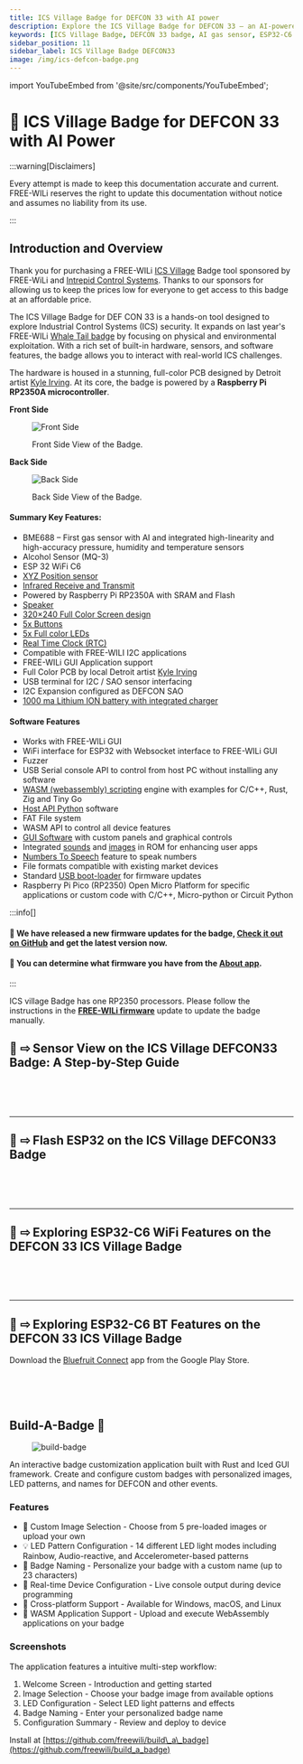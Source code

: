 ```yaml
---
title: ICS Village Badge for DEFCON 33 with AI power
description: Explore the ICS Village Badge for DEFCON 33 — an AI-powered hardware platform with gas & alcohol sensors, ESP32 Wi-Fi, RTC, and WASM scripting. Designed for hands-on ICS security, featuring a full-color screen, GUI support, and open-source tools.
keywords: [ICS Village Badge, DEFCON 33 badge, AI gas sensor, ESP32-C6 WiFi, RP2350 microcontroller, WASM scripting, ICS security hardware, FREE-WILi, Zig, Rust, CircuitPython, MicroPython, I2C SAO expansion, real-time clock, GUI badge interface]
sidebar_position: 11
sidebar_label: ICS Village Badge DEFCON33
image: /img/ics-defcon-badge.png
---
```


import YouTubeEmbed from '@site/src/components/YouTubeEmbed';

# 🤖 ICS Village Badge for DEFCON 33 with AI Power

:::warning[Disclaimers]

Every attempt is made to keep this documentation accurate and current. FREE-WILi reserves the right to update this documentation without notice and assumes no liability from its use.

:::

## Introduction and Overview

Thank you for purchasing a FREE-WILi [ICS Village](https://icsvillage.com/) Badge tool sponsored by FREE-WiLi and [Intrepid Control Systems](https://intrepidcs.com/). Thanks to our sponsors for allowing us to keep the prices low for everyone to get access to this badge at an affordable price.

The ICS Village Badge for DEF CON 33 is a hands-on tool designed to explore Industrial Control Systems (ICS) security. It expands on last year's FREE-WILi [Whale Tail badge](https://freewili.com/products/whale-tail/) by focusing on physical and environmental exploitation. With a rich set of built-in hardware, sensors, and software features, the badge allows you to interact with real-world ICS challenges.

The hardware is housed in a stunning, full-color PCB designed by Detroit artist [Kyle Irving](https://www.kyleriseirving.com/). At its core, the badge is powered by a **Raspberry Pi RP2350A microcontroller**.

**Front Side**

<div class="text--center">

<figure>

![Front Side](./assets/front-side.jpg "Front Side")
<figcaption>Front Side View of the Badge.</figcaption>
</figure>
</div>

**Back Side**

<div class="text--center">

<figure>

![Back Side](./assets/back-side.jpg "Back Side")
<figcaption>Back Side View of the Badge.</figcaption>
</figure>
</div>

#### Summary Key Features:

* BME688 – First gas sensor with AI and integrated high-linearity and high-accuracy pressure, humidity and temperature sensors   
* Alcohol Sensor (MQ-3)  
* ESP 32 WiFi C6  
* [XYZ Position sensor](../gui-screen-buttons-and-lights/accelerometer/)   
* [Infrared Receive and Transmit](../gui-screen-buttons-and-lights/ir-infrared-devices/)  
* Powered by Raspberry Pi RP2350A with SRAM and Flash  
* [Speaker](../gui-screen-buttons-and-lights/making-sounds/)  
* [320×240 Full Color Screen design](../gui-screen-buttons-and-lights/displaying-images/)  
* [5x Buttons](../gui-screen-buttons-and-lights/buttons/)   
* [5x Full color LEDs](../gui-screen-buttons-and-lights/led-light-show/)  
* [Real Time Clock (RTC)](../gui-screen-buttons-and-lights/rtc-real-time-clock/)  
* Compatible with FREE-WILI I2C applications  
* FREE-WILi GUI Application support  
* Full Color PCB by local Detroit artist [Kyle Irving](https://www.kyleriseirving.com/)  
* USB terminal for I2C / SAO sensor interfacing  
* I2C Expansion configured as DEFCON SAO  
* [1000 ma Lithium ION battery with integrated charger](../gui-screen-buttons-and-lights/li-ion-battery-and-power-management/)

#### Software Features

* Works with FREE-WILi GUI  
* WiFi interface for ESP32 with Websocket interface to FREE-WILi GUI  
* Fuzzer  
* USB Serial console API to control from host PC without installing any software  
* [WASM (webassembly) scripting](../io-app/scripting-with-wasm/) engine with examples for C/C++, Rust, Zig and Tiny Go  
* [Host API Python](https://github.com/freewili/freewili-python/) software  
* FAT File system  
* WASM API to control all device features  
* [GUI Software](../gui-screen-buttons-and-lights/) with custom panels and graphical controls  
* Integrated [sounds](../gui-screen-buttons-and-lights/making-sounds/) and [images](../gui-screen-buttons-and-lights/displaying-images/) in ROM for enhancing user apps  
* [Numbers To Speech](../gui-screen-buttons-and-lights/making-sounds/) feature to speak numbers  
* File formats compatible with existing market devices  
* Standard [USB boot-loader](../freewili-firmware-update/) for firmware updates  
* Raspberry Pi Pico (RP2350) Open Micro Platform for specific applications or custom code with C/C++, Micro-python or Circuit Python  
<!-- * Open source [github](https://github.com/freewili/) software for updates -->

:::info[]
<h4>🚀 We have released a new firmware updates for the badge, <a target="_blank" rel="noopener noreferrer" href="https://github.com/freewili/freewili-firmware" class="highlight">Check it out on GitHub</a> and get the latest version now.</h4>
<h4>📱 You can determine what firmware you have from the <a target="_self" rel="noopener noreferrer" href="../gui-screen-buttons-and-lights/about-app/" class="highlight-app">About app</a>. </h4>
:::

<br/>

ICS village Badge has one RP2350 processors. Please follow the instructions in the **[FREE-WILi firmware](../freewili-firmware-update/)** update to update the badge manually. 

## 🎥 ⇨ Sensor View on the ICS Village DEFCON33 Badge: A Step-by-Step Guide

<YouTubeEmbed videoId="SxH4wWSY1L0" />

<br/><br/><br/>

---

## 🎥 ⇨ Flash ESP32 on the ICS Village DEFCON33 Badge

<YouTubeEmbed videoId="hH2B_Icv48Y" />

<br/><br/><br/>

---

## 🎥 ⇨ Exploring ESP32-C6 WiFi Features on the DEFCON 33 ICS Village Badge

<YouTubeEmbed videoId="wAfkV-FpKPw" />

<br/><br/><br/>

---

## 🎥 ⇨ Exploring ESP32-C6 BT Features on the DEFCON 33 ICS Village Badge

Download the [Bluefruit Connect](https://play.google.com/store/apps/details?id=com.adafruit.bluefruit.le.connect&hl=en&gl=US&pli=1) app from the Google Play Store.

<YouTubeEmbed videoId="JAblyfNM6ss" />

<br/><br/><br/>

## Build-A-Badge 🚀

<div class="text--center">

<figure>

![build-badge](./assets/build-badge.jpg "build-badge")
<figcaption></figcaption>
</figure>
</div>

An interactive badge customization application built with Rust and Iced GUI framework. Create and configure custom badges with personalized images, LED patterns, and names for DEFCON and other events.

### **Features**

* 🎨 Custom Image Selection \- Choose from 5 pre-loaded images or upload your own  
* 💡 LED Pattern Configuration \- 14 different LED light modes including Rainbow, Audio-reactive, and Accelerometer-based patterns  
* 📝 Badge Naming \- Personalize your badge with a custom name (up to 23 characters)  
* 🔧 Real-time Device Configuration \- Live console output during device programming  
* 📱 Cross-platform Support \- Available for Windows, macOS, and Linux  
* 🚀 WASM Application Support \- Upload and execute WebAssembly applications on your badge

### **Screenshots**

The application features a intuitive multi-step workflow:

1. Welcome Screen \- Introduction and getting started  
2. Image Selection \- Choose your badge image from available options  
3. LED Configuration \- Select LED light patterns and effects  
4. Badge Naming \- Enter your personalized badge name  
5. Configuration Summary \- Review and deploy to device

Install at [https://github.com/freewili/build\_a\_badge](https://github.com/freewili/build_a_badge) 